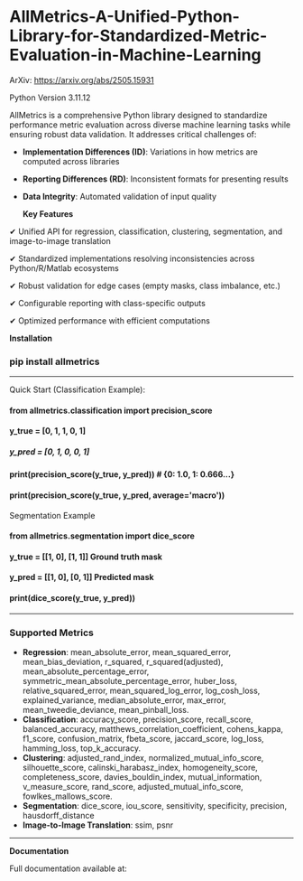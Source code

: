 # AllMetrics-A-Unified-Python-Library-for-Standardized-Metric-Evaluation-in-Machine-Learning
ArXiv: https://arxiv.org/abs/2505.15931

Python Version 3.11.12

AllMetrics is a comprehensive Python library designed to standardize performance metric evaluation across diverse machine learning tasks while ensuring robust data validation. It addresses critical challenges of:

* **Implementation Differences (ID)**: Variations in how metrics are computed across libraries

* **Reporting Differences (RD)**: Inconsistent formats for presenting results

* **Data Integrity**: Automated validation of input quality

  **Key Features**
  
✔ Unified API for regression, classification, clustering, segmentation, and image-to-image translation

✔ Standardized implementations resolving inconsistencies across Python/R/Matlab ecosystems

✔ Robust validation for edge cases (empty masks, class imbalance, etc.)

✔ Configurable reporting with class-specific outputs

✔ Optimized performance with efficient computations


**Installation**

### pip install **allmetrics**
---
Quick Start (Classification Example):

#### from allmetrics.classification import precision_score
#### y_true = [0, 1, 1, 0, 1]
##### y_pred = [0, 1, 0, 0, 1]
#### print(precision_score(y_true, y_pred))  # {0: 1.0, 1: 0.666...}
#### print(precision_score(y_true, y_pred, average='macro'))

Segmentation Example

#### from allmetrics.segmentation import dice_score
#### y_true = [[1, 0], [1, 1]]  Ground truth mask
#### y_pred = [[1, 0], [0, 1]]  Predicted mask
#### print(dice_score(y_true, y_pred))
----

### Supported Metrics

* **Regression**:	mean_absolute_error, mean_squared_error, mean_bias_deviation, r_squared, r_squared(adjusted), mean_absolute_percentage_error, symmetric_mean_absolute_percentage_error, huber_loss, relative_squared_error, mean_squared_log_error, log_cosh_loss, explained_variance, median_absolute_error, max_error, mean_tweedie_deviance, mean_pinball_loss.
* **Classification**:	accuracy_score, precision_score, recall_score, balanced_accuracy, matthews_correlation_coefficient, cohens_kappa, f1_score, confusion_matrix, fbeta_score, jaccard_score, log_loss, hamming_loss, top_k_accuracy.
* **Clustering**:	adjusted_rand_index, normalized_mutual_info_score, silhouette_score, calinski_harabasz_index, homogeneity_score, completeness_score, davies_bouldin_index, mutual_information, v_measure_score, rand_score, adjusted_mutual_info_score, fowlkes_mallows_score.
* **Segmentation**:	dice_score, iou_score, sensitivity, specificity, precision, hausdorff_distance
* **Image-to-Image Translation**:	ssim, psnr
---
**Documentation**

Full documentation available at:
